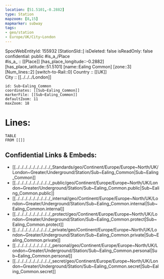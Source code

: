 ```yaml
---
location: [51.5101,-0.2882] 
type: Station 
mapzoom: [8,15] 
mapmarker: subway 
tags:
- geo/station
- Europe/UK/City~London
---
```

SpocWebEntityId: 155932
[StationSId::] 
isDeleted: false
isReadOnly: false
confidential: public
#is_a_/Place  
#is_a_ :: [[Place]] 
[has_place_longitude::-0.2882] 
[has_place_latitude::51.5101] 
[name::Ealing Common] 
[zone::3] 
[Num_lines::2] 
[switch-to-Rail::0] 
Country :: [[UK]]  
City :: [[../../../London]]  


```leaflet
id: Sub~Ealing_Common
coordinates: [[Sub~Ealing_Common]] 
markerFile: [[Sub~Ealing_Common]] 
defaultZoom: 11 
maxZoom: 18
```


# Lines: 
```dataview
TABLE 
FROM [[]] 
```

## Confidential Links & Embeds: 
- [[../../../../../../../../../_Standards/geo/Continent/Europe/Europe~North/UK/London~Greater/Underground/Station/Sub~Ealing_Common|Sub~Ealing_Common]] 
- [[../../../../../../../../../_public/geo/Continent/Europe/Europe~North/UK/London~Greater/Underground/Station/Sub~Ealing_Common.public|Sub~Ealing_Common.public]] 
- [[../../../../../../../../../_internal/geo/Continent/Europe/Europe~North/UK/London~Greater/Underground/Station/Sub~Ealing_Common.internal|Sub~Ealing_Common.internal]] 
- [[../../../../../../../../../_protect/geo/Continent/Europe/Europe~North/UK/London~Greater/Underground/Station/Sub~Ealing_Common.protect|Sub~Ealing_Common.protect]] 
- [[../../../../../../../../../_private/geo/Continent/Europe/Europe~North/UK/London~Greater/Underground/Station/Sub~Ealing_Common.private|Sub~Ealing_Common.private]] 
- [[../../../../../../../../../_personal/geo/Continent/Europe/Europe~North/UK/London~Greater/Underground/Station/Sub~Ealing_Common.personal|Sub~Ealing_Common.personal]] 
- [[../../../../../../../../../_secret/geo/Continent/Europe/Europe~North/UK/London~Greater/Underground/Station/Sub~Ealing_Common.secret|Sub~Ealing_Common.secret]] 
